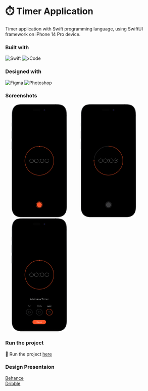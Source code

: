 # ⏱️ Timer Application

Timer application with Swift programming language, using SwiftUI framework on
iPhone 14 Pro device.

### <b>Built with</b>

![Swift](https://img.shields.io/badge/Swift-F05138.svg?style=for-the-badge&logo=swift&logoColor=white)
![xCode](https://img.shields.io/badge/Xcode-147EFB.svg?style=for-the-badge&logo=XCode&logoColor=white)

### <b>Designed with</b>

![Figma](https://img.shields.io/badge/Figma-F24E1E.svg?style=for-the-badge&logo=Figma&logoColor=white)
![Photoshop](https://img.shields.io/badge/Photoshop-31A8FF.svg?style=for-the-badge&logo=AdobePhotoshop&logoColor=white)


### <b>Screenshots</b>

<img src="screenshot1.png" width = "175px" hspace="20">   <img src="screenshot2.png" width = "175px" hspace="20">   <img src="screenshot3.png" width = "175px" hspace="20">


### <b>Run the project</b>

🔗 Run the project
[here](https://www.instagram.com/p/CpUcl2mAcaj/)

### <b>Design Presentaion</b>
[Behance](https://www.behance.net/gallery/164498319/Timer) </br>
[Dribble](https://dribbble.com/shots/20808353-Timer-Mobile-Application?added_first_shot=true)

